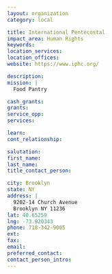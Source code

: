 ```yaml
---
layout: organization
category: local

title: International Pentecostal
impact_area: Human Rights
keywords: 
location_services: 
location_offices: 
website: https://www.iphc.org/

description: 
mission: |
  Food Pantry

cash_grants: 
grants: 
service_opp: 
services: 

learn: 
cont_relationship: 

salutation: 
first_name: 
last_name: 
title_contact_person: 

city: Brooklyn
state: NY
address: |
  9202-14 Church Avenue  
  Brooklyn NY 11236
lat: 40.65259
lng: -73.920343
phone: 718-342-9005
ext: 
fax: 
email: 
preferred_contact: 
contact_person_intro: 
---
```


